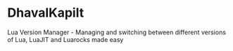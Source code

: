 # DhavalKapilt
Lua Version Manager - Managing and switching between different versions of Lua, LuaJIT and Luarocks made easy
